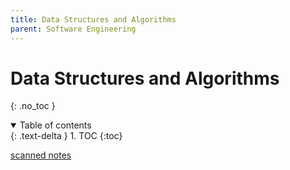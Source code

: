 ```yaml
---
title: Data Structures and Algorithms
parent: Software Engineering
---
```


<!-- prettier-ignore-start -->
# Data Structures and Algorithms
{: .no_toc }

<details open markdown="block">
  <summary>
    Table of contents
  </summary>
  {: .text-delta }
1. TOC
{:toc}
</details>

<!-- prettier-ignore-end -->

[scanned notes](./data-structures-and-algorithms.pdf)
